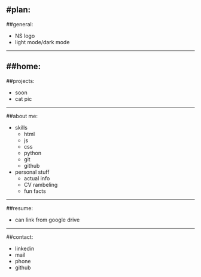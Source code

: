 #plan:
---
##general:
+ NS logo
+ light mode/dark mode


---
##home:
---
##projects:
+ soon
+ cat pic
---
##about me:
+ skills
    + html
    + js
    + css
    + python
    + git
    + github
+ personal stuff
    + actual info
    + CV rambeling 
    + fun facts
---
##resume:
+ can link from google drive

---
##contact:
+ linkedin
+ mail
+ phone
+ github